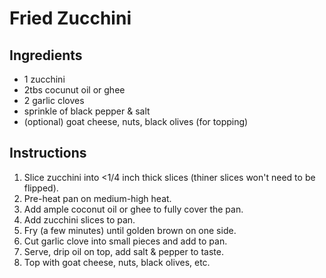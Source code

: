 # Fried Zucchini

## Ingredients

- 1 zucchini
- 2tbs cocunut oil or ghee
- 2 garlic cloves
- sprinkle of black pepper & salt
- (optional) goat cheese, nuts, black olives (for topping)

## Instructions

1. Slice zucchini into <1/4 inch thick slices (thiner slices won't need to be flipped).
2. Pre-heat pan on medium-high heat.
3. Add ample coconut oil or ghee to fully cover the pan.
4. Add zucchini slices to pan.
5. Fry (a few minutes) until golden brown on one side.
6. Cut garlic clove into small pieces and add to pan.
7. Serve, drip oil on top, add salt & pepper to taste.
8. Top with goat cheese, nuts, black olives, etc.
